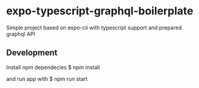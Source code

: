 # expo-typescript-graphql-boilerplate
Simple project based on expo-cli with typescript support and prepared graphql API

## Development
Install npm dependecies
 $ npm install

and run app with 
 $ npm run start
